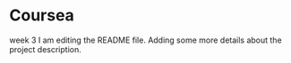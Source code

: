 # Coursea
week 3
I am editing the README file. Adding some more details about the project description.

